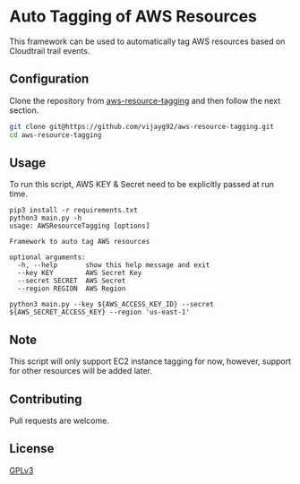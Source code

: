 # Auto Tagging of AWS Resources

This framework can be used to automatically tag AWS resources based on Cloudtrail trail events.

## Configuration

Clone the repository from [aws-resource-tagging](aws-resource-tagging) and then follow the next section. 

```bash
git clone git@https://github.com/vijayg92/aws-resource-tagging.git
cd aws-resource-tagging
```

## Usage
To run this script, AWS KEY & Secret need to be explicitly passed at run time. 
```
pip3 install -r requirements.txt
python3 main.py -h
usage: AWSResourceTagging [options]

Framework to auto tag AWS resources

optional arguments:
  -h, --help       show this help message and exit
  --key KEY        AWS Secret Key
  --secret SECRET  AWS Secret
  --region REGION  AWS Region

python3 main.py --key ${AWS_ACCESS_KEY_ID} --secret ${AWS_SECRET_ACCESS_KEY} --region 'us-east-1'
```

## Note
This script will only support EC2 instance tagging for now, however, support for other resources will be added later. 

## Contributing
Pull requests are welcome. 


## License
[GPLv3](https://en.wikipedia.org/wiki/GNU_General_Public_License)
